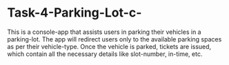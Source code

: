 # Task-4-Parking-Lot-c-
This is a console-app that assists users in parking their vehicles in a parking-lot. 
The app will redirect users only to the available parking spaces as per their vehicle-type. 
Once the vehicle is parked, tickets are issued, which contain all the necessary details like slot-number, in-time, etc.
